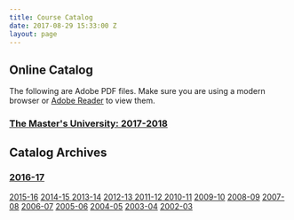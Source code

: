 ```yaml
---
title: Course Catalog
date: 2017-08-29 15:33:00 Z
layout: page
---
```


## Online Catalog

The following are Adobe PDF files. Make sure you are using a modern browser or [Adobe Reader](http://get.adobe.com/reader/ "Get Adobe Reader") to view them.

### [The Master's University: 2017-2018](http://www.masters.edu/catalog/2017-18/index.html)

## Catalog Archives

### [2016-17](http://www.masters.edu/catalog/2016-17/index.html)

[2015-16](http://www.masters.edu/catalog/2015-16/index.html)
[2014-15
](http://www.masters.edu/catalog/2014-15/index.html)[2013-14](http://www.masters.edu/media/580495/Academic%20Catalog%202013-2014.pdf)
[2012-13](http://www.masters.edu/media/785831/complete%20pdf.pdf "2012-2013")[
2011-12](http://www.masters.edu/media/331944/https___tmcs.zendesk.com_attachments_token_3u4nxxurvqxr29w__name=tmccatalog2011-12.pdf)[
2010-11](http://www.masters.edu/media/105958/2010-11.pdf)
[2009-10](http://www.masters.edu/media/105955/2009-10.pdf)
[2008-09](http://www.masters.edu/media/105952/2008-09.pdf)
[2007-08](http://www.masters.edu/media/105949/2007-08.pdf)
[2006-07](http://www.masters.edu/media/105946/2006-07.pdf)
[2005-06](http://www.masters.edu/media/105943/2005-06.pdf)
[2004-05](http://www.masters.edu/media/105940/2004-05.pdf)
[2003-04](http://www.masters.edu/media/106036/2003-04.pdf)
[2002-03](http://www.masters.edu/media/106033/2002-03.pdf)